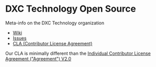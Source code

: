 DXC Technology Open Source
==========================

Meta-info on the DXC Technology organization

* [Wiki](https://github.com/dxc-technology/dxc-open-source/wiki)
* [Issues](https://github.com/dxc-technology/dxc-open-source/issues)
* [CLA (Contributor License Agreement)](http://opensource.dxc.com/sysworkflow/en/neoclassic/251810809537eb36f73ac23031915862/Signing_CLA_Welcome_Page.php)

Our CLA is minimally different than the [Individual Contributor License Agreement ("Agreement") V2.0](http://www.apache.org/licenses/icla.txt)
